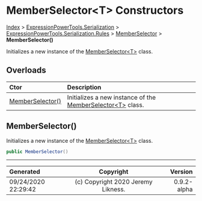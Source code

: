 ﻿# MemberSelector&lt;T> Constructors

[Index](../index.md) > [ExpressionPowerTools.Serialization](ExpressionPowerTools.Serialization.a.md) > [ExpressionPowerTools.Serialization.Rules](ExpressionPowerTools.Serialization.Rules.n.md) > [MemberSelector<T>](ExpressionPowerTools.Serialization.Rules.MemberSelector`1.cs.md) > **MemberSelector()**

Initializes a new instance of the [MemberSelector&lt;T>](ExpressionPowerTools.Serialization.Rules.MemberSelector`1.cs.md) class.

## Overloads

| Ctor | Description |
| :-- | :-- |
| [MemberSelector()](#memberselector) | Initializes a new instance of the [MemberSelector&lt;T>](ExpressionPowerTools.Serialization.Rules.MemberSelector`1.cs.md) class. |

## MemberSelector()

Initializes a new instance of the [MemberSelector&lt;T>](ExpressionPowerTools.Serialization.Rules.MemberSelector`1.cs.md) class.

```csharp
public MemberSelector()
```



---

| Generated | Copyright | Version |
| :-- | :-: | --: |
| 09/24/2020 22:29:42 | (c) Copyright 2020 Jeremy Likness. | 0.9.2-alpha |
